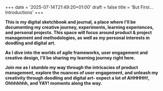 +++
date = '2025-07-14T21:49:20+01:00'
draft = false
title = 'But First... Introductions'
+++

**This is my digital sketchbook and journal, a place where I'll be documenting my creative journey, experiments, learning experiences, and personal projects. This space will focus around product & project management and methodologies, as well as my personal interests in doodling and digital art.**

**As I dive into the worlds of agile frameworks, user engagement and creative design, I'll be sharing my learning journey right here.**

**Join me as I stumble my way through the intricacies of product management, explore the nuances of user engagement, and unleash my creativity through doodling and digital art- expect a lot of AHHHHH!, Ohhhhhhh, and YAY! moments along the way.**

